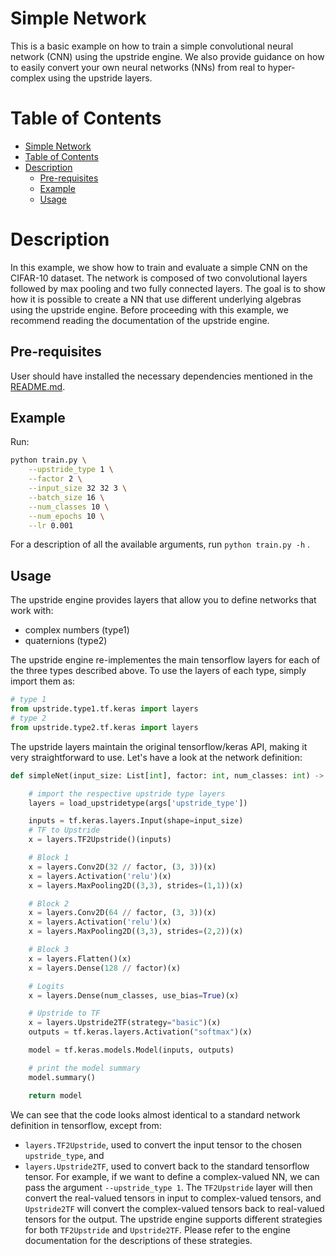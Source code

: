 # Simple Network

This is a basic example on how to train a simple convolutional neural network (CNN) using the upstride engine. We also provide guidance on how to easily convert your own neural networks (NNs) from real to hyper-complex using the upstride layers.

# Table of Contents
- [Simple Network](#simple-network)
- [Table of Contents](#table-of-contents)
- [Description](#description)
  - [Pre-requisites](#pre-requisites)
  - [Example](#example)
  - [Usage](#usage)
# Description

In this example, we show how to train and evaluate a simple CNN on the CIFAR-10 dataset. The network is composed of two convolutional layers followed by max pooling and two fully connected layers. The goal is to show how it is possible to create a NN that use different underlying algebras using the upstride engine. Before proceeding with this example, we recommend reading the documentation of the upstride engine.

## Pre-requisites 

User should have installed the necessary dependencies mentioned in the [README.md](../README.md).

## Example

Run:

```bash
python train.py \
    --upstride_type 1 \
    --factor 2 \
    --input_size 32 32 3 \
    --batch_size 16 \
    --num_classes 10 \
    --num_epochs 10 \
    --lr 0.001
```

For a description of all the available arguments, run `python train.py -h` .

## Usage

The upstride engine provides layers that allow you to define networks that work with:

* complex numbers (type1)
* quaternions (type2)

The upstride engine re-implementes the main tensorflow layers for each of the three types described above. To use the layers of each type, simply import them as:

```python
# type 1
from upstride.type1.tf.keras import layers
# type 2
from upstride.type2.tf.keras import layers
```

The upstride layers maintain the original tensorflow/keras API, making it very straightforward to use. Let's have a look at the network definition:

```python
def simpleNet(input_size: List[int], factor: int, num_classes: int) -> tf.keras.Model:

    # import the respective upstride type layers
    layers = load_upstridetype(args['upstride_type'])

    inputs = tf.keras.layers.Input(shape=input_size)
    # TF to Upstride
    x = layers.TF2Upstride()(inputs)

    # Block 1
    x = layers.Conv2D(32 // factor, (3, 3))(x)
    x = layers.Activation('relu')(x)
    x = layers.MaxPooling2D((3,3), strides=(1,1))(x)

    # Block 2
    x = layers.Conv2D(64 // factor, (3, 3))(x)
    x = layers.Activation('relu')(x)
    x = layers.MaxPooling2D((3,3), strides=(2,2))(x)

    # Block 3
    x = layers.Flatten()(x)
    x = layers.Dense(128 // factor)(x)

    # Logits
    x = layers.Dense(num_classes, use_bias=True)(x)

    # Upstride to TF
    x = layers.Upstride2TF(strategy="basic")(x)
    outputs = tf.keras.layers.Activation("softmax")(x)

    model = tf.keras.models.Model(inputs, outputs)

    # print the model summary
    model.summary()

    return model
```

We can see that the code looks almost identical to a standard network definition in tensorflow, except from:
* `layers.TF2Upstride`, used to convert the input tensor to the chosen `upstride_type`, and
* `layers.Upstride2TF`, used to convert back to the standard tensorflow tensor.
For example, if we want to define a complex-valued NN, we can pass the argument `--upstride_type 1`. The `TF2Upstride` layer will then convert the real-valued tensors in input to complex-valued tensors, and `Upstride2TF` will convert the complex-valued tensors back to real-valued tensors for the output. The upstride engine supports different strategies for both `TF2Upstride` and `Upstride2TF`. Please refer to the engine documentation for the descriptions of these strategies.